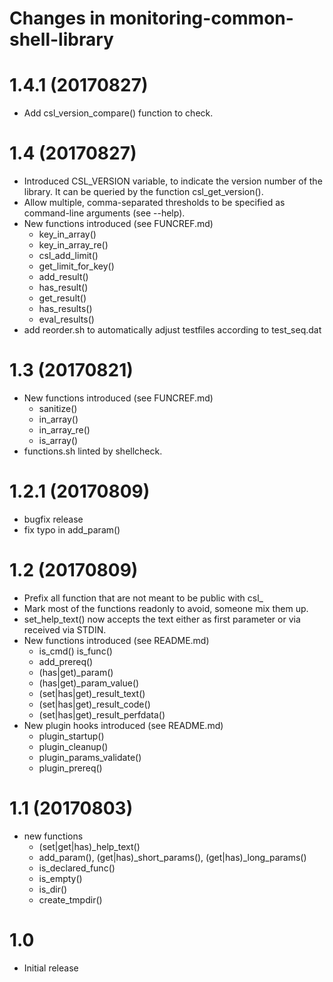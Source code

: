 # Changes in monitoring-common-shell-library

# 1.4.1 (20170827)

* Add csl\_version\_compare() function to check.

# 1.4 (20170827)

* Introduced CSL\_VERSION variable, to indicate the version number of the
  library. It can be queried by the function csl\_get\_version().
* Allow multiple, comma-separated thresholds to be specified as command-line
  arguments (see --help).
* New functions introduced (see FUNCREF.md)
    * key\_in\_array()
    * key\_in\_array\_re()
    * csl\_add\_limit()
    * get\_limit\_for\_key()
    * add\_result()
    * has\_result()
    * get\_result()
    * has\_results()
    * eval\_results()
* add reorder.sh to automatically adjust testfiles according to test\_seq.dat

# 1.3 (20170821)

* New functions introduced (see FUNCREF.md)
    * sanitize()
    * in\_array()
    * in\_array\_re()
    * is\_array()
* functions.sh linted by shellcheck.

# 1.2.1 (20170809)

* bugfix release
* fix typo in add\_param()

# 1.2 (20170809)

* Prefix all function that are not meant to be public with csl\_
* Mark most of the functions readonly to avoid, someone mix them up.
* set\_help\_text() now accepts the text either as first parameter or via received via STDIN.
* New functions introduced (see README.md)
    * is\_cmd() is\_func()
    * add\_prereq()
    * (has|get)\_param()
    * (has|get)\_param\_value()
    * (set|has|get)\_result\_text()
    * (set|has|get)\_result\_code()
    * (set|has|get)\_result\_perfdata()
* New plugin hooks introduced (see README.md)
    * plugin\_startup()
    * plugin\_cleanup()
    * plugin\_params\_validate()
    * plugin\_prereq()

# 1.1 (20170803)

* new functions
    * (set|get|has)\_help\_text()
    * add\_param(), (get|has)\_short\_params(), (get|has)\_long\_params()
    * is\_declared\_func()
    * is\_empty()
    * is\_dir()
    * create\_tmpdir()

# 1.0

* Initial release

